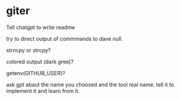 # giter

Tell chatgpt to write readme 

try to direct output of commmands to dave null.

strncpy or strcpy?

colored output (dark gree)?

getenv(GITHUB_USER)?

ask gpt abaut the name you choosed and the tool real name.
tell it to implement it and learn from it.
